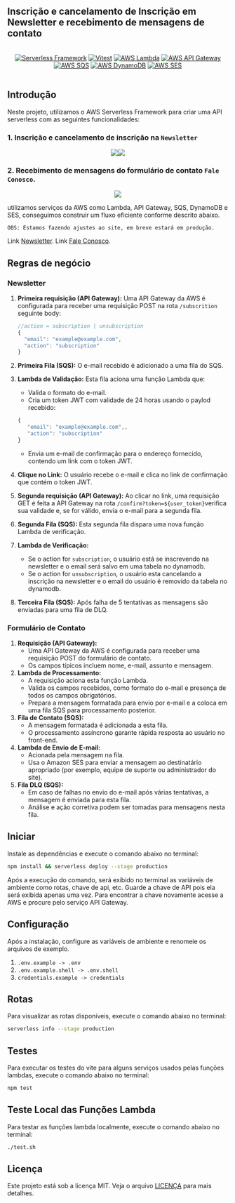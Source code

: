 ## Inscrição e cancelamento de Inscrição em Newsletter e recebimento de mensagens de contato

<p align="center">
<br/>
<a href="https://www.serverless.com/"><img src="https://img.shields.io/badge/Serverless-Framework-ff4785?style=flat&logo=serverless" alt="Serverless Framework" /></a>
<a href="https://vitest.dev/"><img src="https://img.shields.io/badge/vitest-testing-green?style=flat&logo=vitest&logoColor=green" alt="Vitest" /></a>
<a href="https://aws.amazon.com/lambda/"><img src="https://img.shields.io/badge/AWS-Lambda-ff9900?style=flat&logo=amazon-aws" alt="AWS Lambda" /></a>
<a href="https://aws.amazon.com/api-gateway/"><img src="https://img.shields.io/badge/AWS-API%20Gateway-ff9900?style=flat&logo=amazon-aws" alt="AWS API Gateway" /></a>
<a href="https://aws.amazon.com/sqs/"><img src="https://img.shields.io/badge/AWS-SQS-ff9900?style=flat&logo=amazon-aws" alt="AWS SQS" /></a>
<a href="https://aws.amazon.com/dynamodb/"><img src="https://img.shields.io/badge/AWS-DynamoDB-ff9900?style=flat&logo=amazon-aws" alt="AWS DynamoDB" /></a>
<a href="https://aws.amazon.com/ses/"><img src="https://img.shields.io/badge/AWS-SES-ff9900?style=flat&logo=amazon-aws" alt="AWS SES" /></a>
<br/>
<br/>
</p>

## Introdução

Neste projeto, utilizamos o AWS Serverless Framework para criar uma API serverless com as seguintes funcionalidades:

### 1. Inscrição e cancelamento de inscrição na `Newsletter`

<center><img src="/.assets/subscription.png"/><img src="/.assets/unsubscription.png"/></center>

### 2. Recebimento de mensagens do formulário de contato `Fale Conosco`.

<center><img src="/.assets/contact.png"/></center>

utilizamos serviços da AWS como Lambda, API Gateway, SQS, DynamoDB e SES, conseguimos construir um fluxo eficiente conforme descrito abaixo.

`OBS: Estamos fazendo ajustes ao site, em breve estará em produção.`

Link [Newsletter](https://exploradoresmodernos.com.br/newsletter).
Link [Fale Conosco](https://exploradoresmodernos.com.br/contact).

## Regras de negócio

### Newsletter

1. **Primeira requisição (API Gateway):**
   Uma API Gateway da AWS é configurada para receber uma requisição POST na rota `/subscrition` seguinte body:

   ```js
   //action = subscription | unsubscription
   {
     "email": "example@example.com",
     "action": "subscription"
   }
   ```

2. **Primeira Fila (SQS):**
   O e-mail recebido é adicionado a uma fila do SQS.

3. **Lambda de Validação:**
   Esta fila aciona uma função Lambda que:

   - Valida o formato do e-mail.
   - Cria um token JWT com validade de 24 horas usando o paylod recebido:

   ```js
   {
      "email": "example@example.com",,
      "action": "subscription"
   }
   ```

   - Envia um e-mail de confirmação para o endereço fornecido, contendo um link com o token JWT.

4. **Clique no Link:**
   O usuário recebe o e-mail e clica no link de confirmação que contém o token JWT.

5. **Segunda requisição (API Gateway):**
   Ao clicar no link, uma requisição GET é feita a API Gateway na rota `/confirm?token=${user_token}`verifica sua validade e, se for válido, envia o e-mail para a segunda fila.

6. **Segunda Fila (SQS):**
   Esta segunda fila dispara uma nova função Lambda de verificação.

7. **Lambda de Verificação:**

   - Se o action for `subscription`, o usuário está se inscrevendo na newsletter e o email será salvo em uma tabela no dynamodb.
   - Se o action for `unsubscription`, o usuário esta cancelando a inscrição na newsletter e o email do usuário é removido da tabela no dynamodb.

8. **Terceira Fila (SQS):**
   Após falha de 5 tentativas as mensagens são enviadas para uma fila de DLQ.

### Formulário de Contato

1. **Requisição (API Gateway):**
   - Uma API Gateway da AWS é configurada para receber uma requisição POST do formulário de contato.
   - Os campos típicos incluem nome, e-mail, assunto e mensagem.
2. **Lambda de Processamento:**
   - A requisição aciona esta função Lambda.
   - Valida os campos recebidos, como formato do e-mail e presença de todos os campos obrigatórios.
   - Prepara a mensagem formatada para envio por e-mail e a coloca em uma fila SQS para processamento posterior.
3. **Fila de Contato (SQS):**
   - A mensagem formatada é adicionada a esta fila.
   - O processamento assíncrono garante rápida resposta ao usuário no front-end.
4. **Lambda de Envio de E-mail:**
   - Acionada pela mensagem na fila.
   - Usa o Amazon SES para enviar a mensagem ao destinatário apropriado (por exemplo, equipe de suporte ou administrador do site).
5. **Fila DLQ (SQS):**
   - Em caso de falhas no envio do e-mail após várias tentativas, a mensagem é enviada para esta fila.
   - Análise e ação corretiva podem ser tomadas para mensagens nesta fila.

## Iniciar

Instale as dependências e execute o comando abaixo no terminal:

```bash
npm install && serverless deploy --stage production
```

Após a execução do comando, será exibido no terminal as variáveis de ambiente como rotas, chave de api, etc. Guarde a chave de API pois ela será exibida apenas uma vez. Para encontrar a chave novamente acesse a AWS e procure pelo serviço API Gateway.

## Configuração

Após a instalação, configure as variáveis de ambiente e renomeie os arquivos de exemplo.

1. `.env.example -> .env`
2. `.env.example.shell -> .env.shell`
3. `credentials.example -> credentials`

## Rotas

Para visualizar as rotas disponíveis, execute o comando abaixo no terminal:

```bash
serverless info --stage production
```

## Testes

Para executar os testes do vite para alguns serviços usados pelas funções lambdas, execute o comando abaixo no terminal:

```bash
npm test
```

## Teste Local das Funções Lambda

Para testar as funções lambda localmente, execute o comando abaixo no terminal:

```bash
./test.sh
```

## Licença

Este projeto está sob a licença MIT. Veja o arquivo [LICENÇA](./LICENCE.MD) para mais detalhes.
